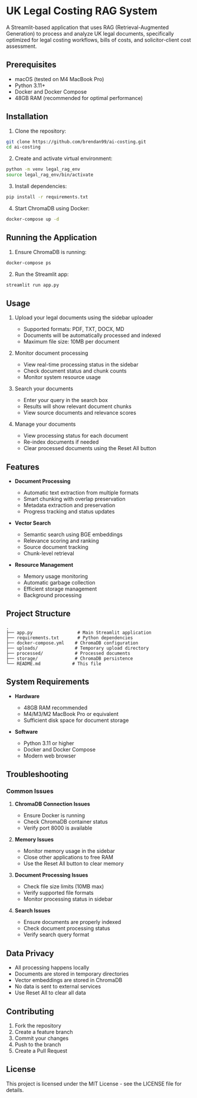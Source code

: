 # UK Legal Costing RAG System

A Streamlit-based application that uses RAG (Retrieval-Augmented Generation) to process and analyze UK legal documents, specifically optimized for legal costing workflows, bills of costs, and solicitor-client cost assessment.

## Prerequisites

- macOS (tested on M4 MacBook Pro)
- Python 3.11+
- Docker and Docker Compose
- 48GB RAM (recommended for optimal performance)

## Installation

1. Clone the repository:
```bash
git clone https://github.com/brendan99/ai-costing.git
cd ai-costing
```

2. Create and activate virtual environment:
```bash
python -m venv legal_rag_env
source legal_rag_env/bin/activate
```

3. Install dependencies:
```bash
pip install -r requirements.txt
```

4. Start ChromaDB using Docker:
```bash
docker-compose up -d
```

## Running the Application

1. Ensure ChromaDB is running:
```bash
docker-compose ps
```

2. Run the Streamlit app:
```bash
streamlit run app.py
```

## Usage

1. Upload your legal documents using the sidebar uploader
   - Supported formats: PDF, TXT, DOCX, MD
   - Documents will be automatically processed and indexed
   - Maximum file size: 10MB per document

2. Monitor document processing
   - View real-time processing status in the sidebar
   - Check document status and chunk counts
   - Monitor system resource usage

3. Search your documents
   - Enter your query in the search box
   - Results will show relevant document chunks
   - View source documents and relevance scores

4. Manage your documents
   - View processing status for each document
   - Re-index documents if needed
   - Clear processed documents using the Reset All button

## Features

- **Document Processing**
  - Automatic text extraction from multiple formats
  - Smart chunking with overlap preservation
  - Metadata extraction and preservation
  - Progress tracking and status updates

- **Vector Search**
  - Semantic search using BGE embeddings
  - Relevance scoring and ranking
  - Source document tracking
  - Chunk-level retrieval

- **Resource Management**
  - Memory usage monitoring
  - Automatic garbage collection
  - Efficient storage management
  - Background processing

## Project Structure

```
.
├── app.py                 # Main Streamlit application
├── requirements.txt       # Python dependencies
├── docker-compose.yml    # ChromaDB configuration
├── uploads/              # Temporary upload directory
├── processed/            # Processed documents
├── storage/              # ChromaDB persistence
└── README.md            # This file
```

## System Requirements

- **Hardware**
  - 48GB RAM recommended
  - M4/M3/M2 MacBook Pro or equivalent
  - Sufficient disk space for document storage

- **Software**
  - Python 3.11 or higher
  - Docker and Docker Compose
  - Modern web browser

## Troubleshooting

### Common Issues

1. **ChromaDB Connection Issues**
   - Ensure Docker is running
   - Check ChromaDB container status
   - Verify port 8000 is available

2. **Memory Issues**
   - Monitor memory usage in the sidebar
   - Close other applications to free RAM
   - Use the Reset All button to clear memory

3. **Document Processing Issues**
   - Check file size limits (10MB max)
   - Verify supported file formats
   - Monitor processing status in sidebar

4. **Search Issues**
   - Ensure documents are properly indexed
   - Check document processing status
   - Verify search query format

## Data Privacy

- All processing happens locally
- Documents are stored in temporary directories
- Vector embeddings are stored in ChromaDB
- No data is sent to external services
- Use Reset All to clear all data

## Contributing

1. Fork the repository
2. Create a feature branch
3. Commit your changes
4. Push to the branch
5. Create a Pull Request

## License

This project is licensed under the MIT License - see the LICENSE file for details. 